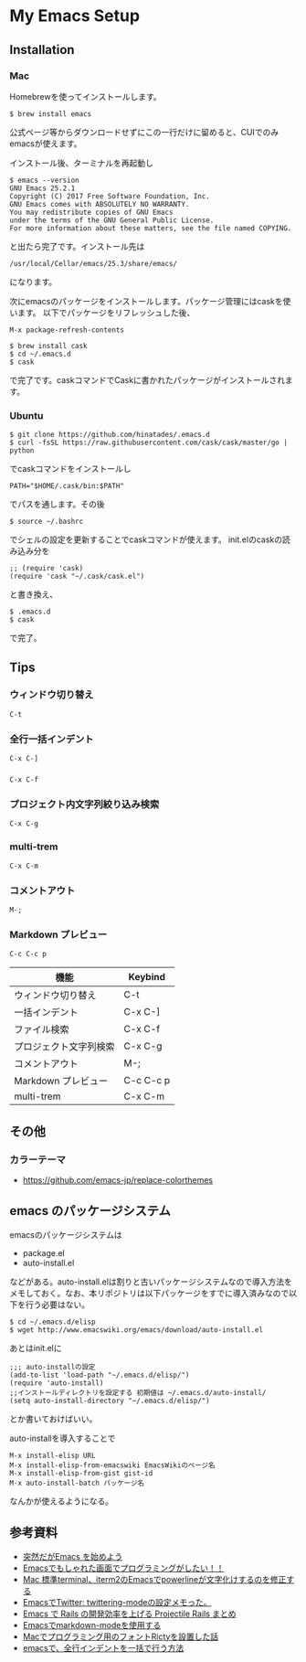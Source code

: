 # My Emacs Setup

## Installation

### Mac

Homebrewを使ってインストールします。
```
$ brew install emacs
```
公式ページ等からダウンロードせずにこの一行だけに留めると、CUIでのみemacsが使えます。

インストール後、ターミナルを再起動し
```
$ emacs --version
GNU Emacs 25.2.1
Copyright (C) 2017 Free Software Foundation, Inc.
GNU Emacs comes with ABSOLUTELY NO WARRANTY.
You may redistribute copies of GNU Emacs
under the terms of the GNU General Public License.
For more information about these matters, see the file named COPYING.
```

と出たら完了です。インストール先は
```
/usr/local/Cellar/emacs/25.3/share/emacs/
```
になります。

次にemacsのパッケージをインストールします。パッケージ管理にはcaskを使います。
以下でパッケージをリフレッシュした後、

```
M-x package-refresh-contents
```

```
$ brew install cask
$ cd ~/.emacs.d
$ cask
```
で完了です。caskコマンドでCaskに書かれたパッケージがインストールされます。

### Ubuntu

```
$ git clone https://github.com/hinatades/.emacs.d
$ curl -fsSL https://raw.githubusercontent.com/cask/cask/master/go | python
```
でcaskコマンドをインストールし

```.bashrc
PATH="$HOME/.cask/bin:$PATH"
```

でパスを通します。その後

```
$ source ~/.bashrc
```

でシェルの設定を更新することでcaskコマンドが使えます。
init.elのcaskの読み込み分を

```
;; (require 'cask)
(require 'cask "~/.cask/cask.el")
```

と書き換え、

```
$ .emacs.d
$ cask
```

で完了。

## Tips

### ウィンドウ切り替え

```
C-t
```

### 全行一括インデント

```
C-x C-]
```

###

```
C-x C-f
```

### プロジェクト内文字列絞り込み検索

```
C-x C-g
```

### multi-trem

```
C-x C-m
```

### コメントアウト

```
M-;
```

### Markdown プレビュー

```
C-c C-c p
```

| 機能                   | Keybind   |
|------------------------|-----------|
| ウィンドウ切り替え     | C-t       |
| 一括インデント　　　　 | C-x C-]   |
| ファイル検索           | C-x C-f   |
| プロジェクト文字列検索 | C-x C-g   |
| コメントアウト         | M-;       |
| Markdown プレビュー    | C-c C-c p |
| multi-trem             | C-x C-m   |


## その他

### カラーテーマ

- https://github.com/emacs-jp/replace-colorthemes


## emacs のパッケージシステム

emacsのパッケージシステムは

- package.el
- auto-install.el

などがある。auto-install.elは割りと古いパッケージシステムなので導入方法をメモしておく。なお、本リポジトリは以下パッケージをすでに導入済みなので以下を行う必要はない。

```
$ cd ~/.emacs.d/elisp
$ wget http://www.emacswiki.org/emacs/download/auto-install.el
```

あとはinit.elに

```
;;; auto-installの設定
(add-to-list 'load-path "~/.emacs.d/elisp/")
(require 'auto-install)
;;インストールディレクトリを設定する 初期値は ~/.emacs.d/auto-install/
(setq auto-install-directory "~/.emacs.d/elisp/")
```
とか書いておけばいい。

auto-installを導入することで

```
M-x install-elisp URL
M-x install-elisp-from-emacswiki EmacsWikiのページ名
M-x install-elisp-from-gist gist-id
M-x auto-install-batch パッケージ名 
```

なんかが使えるようになる。


## 参考資料

- [突然だがEmacs を始めよう](https://qiita.com/bussorenre/items/bbe757ef87e16c3d31ff)
- [Emacsでもしゃれた画面でプログラミングがしたい！！](https://qiita.com/itome0403/items/05dc50f6bfbdfb04c0cf)
- [Mac 標準terminal、iterm2のEmacsでpowerlineが文字化けするのを修正する](https://joppot.info/2017/04/17/3824)
- [EmacsでTwitter: twittering-modeの設定メモった。](http://fukuyama.co/twittering-mode)
- [Emacs で Rails の開発効率を上げる Projectile Rails まとめ](https://qiita.com/elbowroomer/items/8e3c4b075a181f224591)
- [Emacsでmarkdown-modeを使用する](http://moonstruckdrops.github.io/blog/2013/03/24/markdown-mode/)
- [Macでプログラミング用のフォントRictyを設置した話](https://qiita.com/park-jh/items/3c5b9b4aa5619a3631b3)
- [emacsで、全行インデントを一括で行う方法](https://qiita.com/AnchorBlues/items/2e216f730c1e9b84a593)
